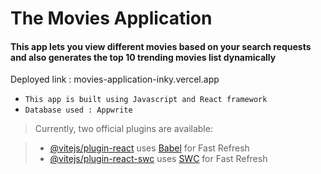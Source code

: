 # The Movies Application

#### This app lets you view different movies based on your search requests and also generates the top 10 trending movies list dynamically

Deployed link : movies-application-inky.vercel.app

- `This app is built using Javascript and React framework`
- `Database used : Appwrite`

> Currently, two official plugins are available:

> - [@vitejs/plugin-react](https://github.com/vitejs/vite-plugin-react/blob/main/packages/plugin-react/README.md) uses [Babel](https://babeljs.io/) for Fast Refresh
> - [@vitejs/plugin-react-swc](https://github.com/vitejs/vite-plugin-react-swc) uses [SWC](https://swc.rs/) for Fast Refresh
